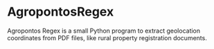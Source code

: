 # AgropontosRegex
Agropontos Regex is a small Python program to extract geolocation coordinates from PDF files, like rural property registration documents.
